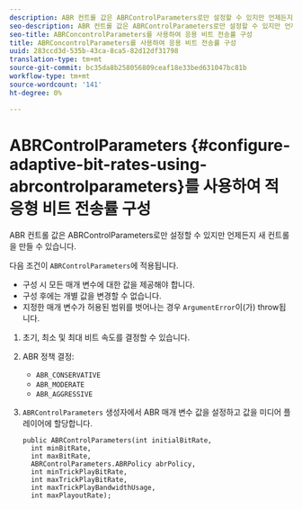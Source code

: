 ```yaml
---
description: ABR 컨트롤 값은 ABRControlParameters로만 설정할 수 있지만 언제든지 새 컨트롤을 만들 수 있습니다.
seo-description: ABR 컨트롤 값은 ABRControlParameters로만 설정할 수 있지만 언제든지 새 컨트롤을 만들 수 있습니다.
seo-title: ABRConcontrolParameters를 사용하여 응용 비트 전송률 구성
title: ABRConcontrolParameters를 사용하여 응용 비트 전송률 구성
uuid: 283ccd3d-535b-43ca-8ca5-82d12df31798
translation-type: tm+mt
source-git-commit: bc35da8b258056809ceaf18e33bed631047bc81b
workflow-type: tm+mt
source-wordcount: '141'
ht-degree: 0%

---
```



# ABRControlParameters {#configure-adaptive-bit-rates-using-abrcontrolparameters}를 사용하여 적응형 비트 전송률 구성

ABR 컨트롤 값은 ABRControlParameters로만 설정할 수 있지만 언제든지 새 컨트롤을 만들 수 있습니다.

다음 조건이 `ABRControlParameters`에 적용됩니다.

* 구성 시 모든 매개 변수에 대한 값을 제공해야 합니다.
* 구성 후에는 개별 값을 변경할 수 없습니다.
* 지정한 매개 변수가 허용된 범위를 벗어나는 경우 `ArgumentError`이(가) throw됩니다.

1. 초기, 최소 및 최대 비트 속도를 결정할 수 있습니다.
1. ABR 정책 결정:

   * `ABR_CONSERVATIVE`
   * `ABR_MODERATE`
   * `ABR_AGGRESSIVE`

1. `ABRControlParameters` 생성자에서 ABR 매개 변수 값을 설정하고 값을 미디어 플레이어에 할당합니다.

   ```
   public ABRControlParameters(int initialBitRate, 
     int minBitRate, 
     int maxBitRate, 
     ABRControlParameters.ABRPolicy abrPolicy, 
     int minTrickPlayBitRate, 
     int maxTrickPlayBitRate, 
     int maxTrickPlayBandwidthUsage, 
     int maxPlayoutRate);
   ```
